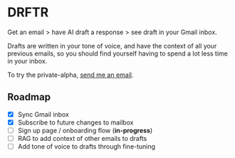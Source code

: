# DRFTR

Get an email > have AI draft a response > see draft in your Gmail inbox.

Drafts are written in your tone of voice, and have the context of all your previous emails, so you should find yourself
having to spend a lot less time in your inbox.

To try the private-alpha, [send me an email](mailto:hey@jayseejay.com).

## Roadmap

- [x] Sync Gmail inbox
- [x] Subscribe to future changes to mailbox
- [ ] Sign up page / onboarding flow (**in-progress**)
- [ ] RAG to add context of other emails to drafts
- [ ] Add tone of voice to drafts through fine-tuning